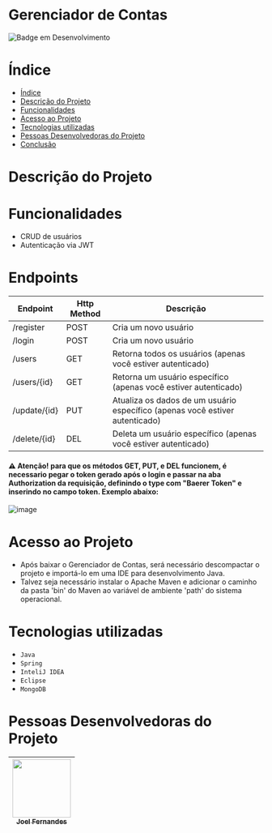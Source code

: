 # Gerenciador de Contas
![Badge em Desenvolvimento](http://img.shields.io/static/v1?label=STATUS&message=EM%20DESENVOLVIMENTO&color=GREEN&style=for-the-badge)

# Índice 

* [Índice](#índice)
* [Descrição do Projeto](#descrição-do-projeto)
* [Funcionalidades](#funcionalidades)
* [Acesso ao Projeto](#acesso-ao-projeto)
* [Tecnologias utilizadas](#tecnologias-utilizadas)
* [Pessoas Desenvolvedoras do Projeto](#pessoas-desenvolvedoras)
* [Conclusão](#conclusão)

# Descrição do Projeto

# Funcionalidades
- CRUD de usuários
- Autenticação via JWT

# Endpoints



| Endpoint | Http Method | Descrição |
| -------- | --------- | ----------
| /register | POST | Cria um novo usuário |
| /login | POST | Cria um novo usuário |
| /users | GET | Retorna todos os usuários (apenas você estiver autenticado) |
| /users/{id} | GET | Retorna um usuário específico (apenas você estiver autenticado) |
| /update/{id} | PUT | Atualiza os dados de um usuário específico (apenas você estiver autenticado) |
| /delete/{id} | DEL | Deleta um usuário específico (apenas você estiver autenticado) |

 #### ⚠️ Atenção! para que os métodos GET, PUT, e DEL funcionem, é necessario pegar o token gerado após o login e passar na aba Authorization da requisição, definindo o type com "Baerer Token" e inserindo no campo token. Exemplo abaixo:
![image](https://github.com/JoelFnandes/AccountManager/assets/60944861/feeb0131-9cd2-42b3-a911-dbe2fd78e28d)


# Acesso ao Projeto
 - Após baixar o Gerenciador de Contas, será necessário descompactar o projeto e importá-lo em uma IDE para desenvolvimento Java.
 - Talvez seja necessário instalar o Apache Maven e adicionar o caminho da pasta 'bin' do Maven ao variável de ambiente 'path' do sistema operacional.

# Tecnologias utilizadas

- ``Java``
- ``Spring`` 
- ``InteliJ IDEA``
- ``Eclipse``
- ``MongoDB``

# Pessoas Desenvolvedoras do Projeto

| [<img src="https://avatars.githubusercontent.com/u/60944861?v=4" width=115><br><sub>Joel Fernandes</sub>](https://github.com/JoelFnandes) 
| :---: 
